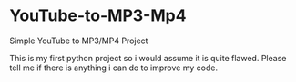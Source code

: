 # YouTube-to-MP3-Mp4
Simple YouTube to MP3/MP4 Project

This is my first python project so i would assume it is quite flawed. Please tell me if there is anything i can do to improve my code.
